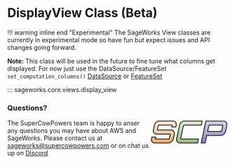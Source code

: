 # DisplayView Class (Beta)

!!! warning inline end "Experimental"
    The SageWorks View classes are currently in experimental mode so have fun but expect issues and API changes going forward.
    
**Note:** This class will be used in the future to fine tune what columns get displayed. For now just use the DataSource/FeatureSet `set_computation_columns()` [DataSource](../artifacts/athena_source.md) or [FeatureSet](../artifacts/feature_set_core.md)
    
::: sageworks.core.views.display_view

### Questions?
<img align="right" src="../../../images/scp.png" width="180">

The SuperCowPowers team is happy to anser any questions you may have about AWS and SageWorks. Please contact us at [sageworks@supercowpowers.com](mailto:sageworks@supercowpowers.com) or on chat us up on [Discord](https://discord.gg/WHAJuz8sw8) 